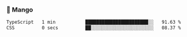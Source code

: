 ### 🥭 Mango

<!--START_SECTION:waka-->

```txt
TypeScript   1 min           ███████████████████████░░   91.63 %
CSS          0 secs          ██░░░░░░░░░░░░░░░░░░░░░░░   08.37 %
```

<!--END_SECTION:waka-->
